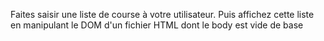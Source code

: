 
Faites saisir une liste de course à votre utilisateur. Puis affichez cette liste en manipulant le DOM d'un fichier HTML dont le body est vide de base
